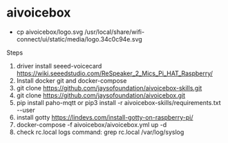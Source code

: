 # aivoicebox

- cp aivoicebox/logo.svg /usr/local/share/wifi-connect/ui/static/media/logo.34c0c94e.svg

Steps
1. driver install seeed-voicecard https://wiki.seeedstudio.com/ReSpeaker_2_Mics_Pi_HAT_Raspberry/
2. Install docker git and docker-compose
3. git clone https://github.com/jaysofoundation/aivoicebox-skills.git
3. git clone https://github.com/jaysofoundation/aivoicebox.git
4. pip install paho-mqtt or pip3 install -r aivoicebox-skills/requirements.txt --user
5. install gotty https://lindevs.com/install-gotty-on-raspberry-pi/
6. docker-compose -f aivoicebox/aivoicebox.yml up -d
7. check rc.local logs command: grep rc.local /var/log/syslog
